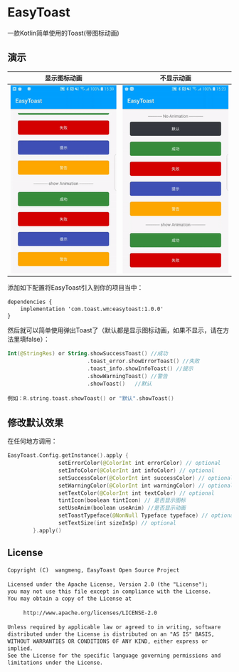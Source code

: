 # EasyToast

一款Kotlin简单使用的Toast(带图标动画)

## 演示
|显示图标动画|不显示动画|
|:---:|:---:|
|![](screenshots/show_anim.gif)|![](screenshots/no_anim.gif)|


添加如下配置将EasyToast引入到你的项目当中：
```groovv
dependencies {
    implementation 'com.toast.wm:easytoast:1.0.0'
}
```
然后就可以简单使用弹出Toast了（默认都是显示图标动画，如果不显示，请在方法里填false）：
```kotlin
Int(@StringRes) or String.showSuccessToast() //成功
                         .toast_error.showErrorToast() //失败
                         .toast_info.showInfoToast() //提示
                         .showWarningToast() //警告
                         .showToast()   //默认

例如：R.string.toast.showToast() or "默认".showToast()
```
## 修改默认效果
在任何地方调用：
```kotlin
EasyToast.Config.getInstance().apply {
                setErrorColor(@ColorInt int errorColor) // optional
                setInfoColor(@ColorInt int infoColor) // optional
                setSuccessColor(@ColorInt int successColor) // optional
                setWarningColor(@ColorInt int warningColor) // optional
                setTextColor(@ColorInt int textColor) // optional
                tintIcon(boolean tintIcon) // 是否显示图标
                setUseAnim(boolean useAnim) //是否显示动画
                setToastTypeface(@NonNull Typeface typeface) // optional
                setTextSize(int sizeInSp) // optional
        }.apply()
```

## License
```
Copyright (C)  wangmeng, EasyToast Open Source Project

Licensed under the Apache License, Version 2.0 (the "License");
you may not use this file except in compliance with the License.
You may obtain a copy of the License at

     http://www.apache.org/licenses/LICENSE-2.0

Unless required by applicable law or agreed to in writing, software
distributed under the License is distributed on an "AS IS" BASIS,
WITHOUT WARRANTIES OR CONDITIONS OF ANY KIND, either express or implied.
See the License for the specific language governing permissions and
limitations under the License.
```




